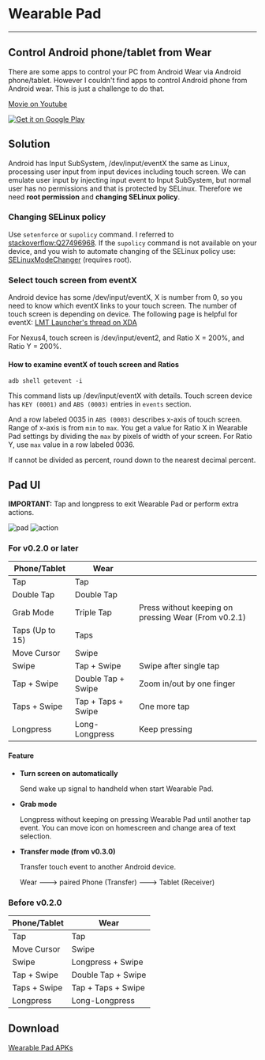 # Wearable Pad
*****
## Control Android phone/tablet from Wear
There are some apps to control your PC from Android Wear via Android phone/tablet.
However I couldn't find apps to control Android phone from Android wear.
This is just a challenge to do that.

[Movie on Youtube](https://youtu.be/_Xd0CTNc1C8)

[![Get it on Google Play](http://www.android.com/images/brand/get_it_on_play_logo_small.png)](https://play.google.com/store/apps/details?id=jp.tkgktyk.wearablepad)

## Solution
Android has Input SubSystem, /dev/input/eventX the same as Linux, processing user input from input devices including touch screen.
We can emulate user input by injecting input event to Input SubSystem, but normal user has no permissions and that is protected by SELinux.
Therefore we need **root permission** and **changing SELinux policy**.

### Changing SELinux policy
Use `setenforce` or `supolicy` command.
I referred to
[stackoverflow:Q27496968](http://stackoverflow.com/questions/27496968/inject-touch-screen-events-android-5-0-dev-input-eventx).
If the `supolicy` command is not available on your device, and you wish to automate changing of the SELinux policy use: [SELinuxModeChanger](https://f-droid.org/packages/com.mrbimc.selinux/) (requires root).

### Select touch screen from eventX
Android device has some /dev/input/eventX, X is number from 0, so you need to know which eventX links to your touch screen.
The number of touch screen is depending on device.
The following page is helpful for eventX:
[LMT Launcher's thread on XDA](http://forum.xda-developers.com/showthread.php?t=1330150)

For Nexus4, touch screen is /dev/input/event2, and Ratio X = 200%, and Ratio Y = 200%.

#### How to examine eventX of touch screen and Ratios

```
adb shell getevent -i
```

This command lists up /dev/input/eventX with details.
Touch screen device has `KEY (0001)` and `ABS (0003)` entries in `events` section.

And a row labeled 0035 in `ABS (0003)` describes x-axis of touch screen.
Range of x-axis is from `min` to `max`.
You get a value for Ratio X in Wearable Pad settings by dividing the `max` by pixels of width of your screen.
For Ratio Y, use `max` value in a row labeled 0036.

If cannot be divided as percent, round down to the nearest decimal percent.

## Pad UI
**IMPORTANT:**
Tap and longpress to exit Wearable Pad or perform extra actions.

![pad](images/screenshot_pad.png)
![action](images/screenshot_action.png)

### For v0.2.0 or later
|Phone/Tablet|Wear||
|---|---|---|
|Tap|Tap||
|Double Tap|Double Tap||
|Grab Mode|Triple Tap|Press without keeping on pressing Wear (From v0.2.1)|
|Taps (Up to 15)|Taps||
|Move Cursor|Swipe||
|Swipe|Tap + Swipe|Swipe after single tap|
|Tap + Swipe|Double Tap + Swipe|Zoom in/out by one finger|
|Taps + Swipe|Tap + Taps + Swipe|One more tap|
|Longpress|Long-Longpress|Keep pressing|

#### Feature
*   **Turn screen on automatically**

    Send wake up signal to handheld when start Wearable Pad.

*   **Grab mode**

    Longpress without keeping on pressing Wearable Pad until another tap event.
    You can move icon on homescreen and change area of text selection.

*   **Transfer mode (from v0.3.0)**

    Transfer touch event to another Android device.

    Wear ---> paired Phone (Transfer) ---> Tablet (Receiver)

### Before v0.2.0

|Phone/Tablet|Wear|
|---|---|
|Tap|Tap|
|Move Cursor|Swipe|
|Swipe|Longpress + Swipe|
|Tap + Swipe|Double Tap + Swipe|
|Taps + Swipe|Tap + Taps + Swipe|
|Longpress|Long-Longpress|

## Download
[Wearable Pad APKs](https://drive.google.com/drive/folders/0B3ROJmhB_rAyflRVUkkxOW1JWWdYdmtydXdzeEdjaUt0Q25vRC1RbFlmZjZnUVlSbDdaUWs?resourcekey=0-3sJtyB9zsUUbtrEd3M9fsA&usp=sharing)
